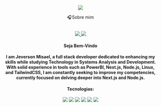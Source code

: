 <div align="center">
<img align="center" src=https://www.seekpng.com/png/full/4-48714_pics-of-welcome-5380843775-welcome-png.png
</div>

🎧Sobre mim
<div align="center">


<br>
<div align="center">
<a href="https://www.linkedin.com/in/jeverson-misael-da-cruz-filho-136533262/"  target="_blank">
<img src="https://img.shields.io/badge/linkedin-%23706d6d.svg?style=for-the-badge&logo=linkedin&logoColor=white" target="_blank">
<a href="mailto:jeversonmisaeldacruzfilho@gmail.com"  target="_blank">
<img src="https://img.shields.io/badge/Gmail-706d6d?style=for-the-badge&logo=gmail&logoColor=white" target="_blank">
</a>
</div>


<h4>Seja Bem-Vindo </h4>
<h4>I am Jeverson Misael, a full stack developer dedicated to enhancing my skills while studying Technology in Systems Analysis and Development. With solid experience in tools such as PowerBI, Next.js, Node.js, Linux, and TailwindCSS, I am constantly seeking to improve my competencies, currently focused on delving deeper into Next.js and Node.js.</h4>
<h4>Tecnologias:</h4>
<img src="https://img.shields.io/badge/tailwindcss-%2338B2AC.svg?style=for-the-badge&logo=tailwind-css&logoColor=white">
<img src="https://img.shields.io/badge/TypeScript-007ACC?logo=typescript&logoColor=white&style=for-the-badge">
<img src="https://img.shields.io/badge/next.js-000000?style=for-the-badge&logo=nextdotjs&logoColor=white">
<img src="https://img.shields.io/badge/Linux-E34F26?logo=linux&logoColor=black&style=for-the-badge">
<img src="https://img.shields.io/badge/Git-E34F26?logo=git&logoColor=white&style=for-the-badge">
<img src="https://img.shields.io/badge/Oracle-F80000?style=for-the-badge&logo=oracle&logoColor=white)">





</div>
